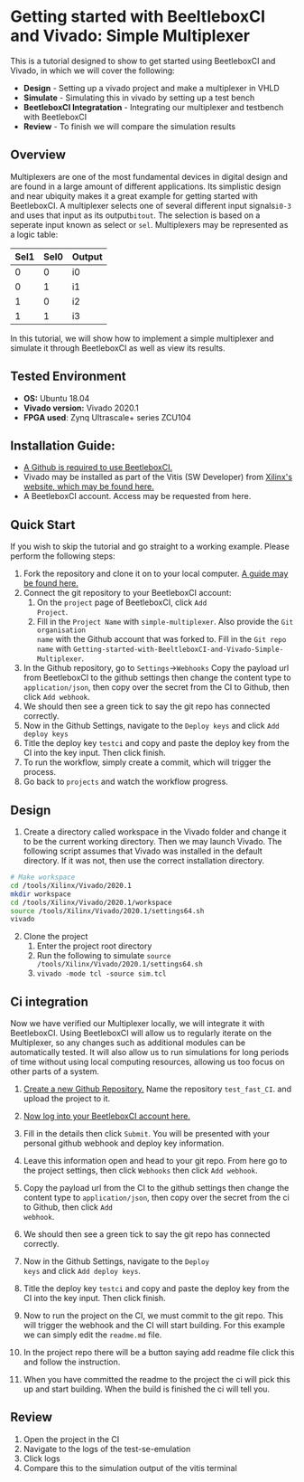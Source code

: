 # Getting started with BeeltleboxCI and Vivado: Simple Multiplexer

This is a tutorial designed to show to get started using BeetleboxCI and Vivado, in which we will cover the following: 

- **Design** - Setting up a vivado project and make a multiplexer in VHLD 
- **Simulate**  - Simulating this in vivado by setting up a test bench 
- **BeetleboxCI Integratation** - Integrating our multiplexer and testbench with BeetleboxCI 
- **Review**  - To finish we will compare the simulation results 

## Overview

Multiplexers are one of the most fundamental devices in digital design and are found in a large amount of different applications. Its simplistic design and near ubiquity makes it a great example for getting started with BeetleboxCI. A multiplexer selects one of several different input signals<code>i0-3</code> and uses that input as its output<code>bitout</code>. The selection is based on a seperate input known as select or <code>sel</code>. Multiplexers may be represented as a logic table: 

| Sel1        | Sel0        | Output      |
| ----------- | ----------- | ----------- |
| 0           | 0           | i0          |
| 0           | 1           | i1          |
| 1           | 0           | i2          |
| 1           | 1           | i3          |

In this tutorial, we will show how to implement a simple multiplexer and simulate it through BeetleboxCI as well as view its results.

## Tested Environment 
 - **OS:** Ubuntu 18.04
 - **Vivado version:** Vivado 2020.1
 - **FPGA used**: Zynq Ultrascale+ series ZCU104

## Installation Guide:
 - [A Github is required to use BeetleboxCI.](https://github.com/)
 - Vivado may be installed as part of the Vitis (SW Developer) from [Xilinx's website, which may be found here.](https://www.xilinx.com/support/download.html)
 - A BeetleboxCI account. Access may be requested from here.

## Quick Start
If you wish to skip the tutorial and go straight to a working example. Please perform the following steps:
1. Fork the repository and clone it on to your local computer. [A guide may be found here.](https://docs.github.com/en/get-started/quickstart/fork-a-repo)
2. Connect the git repository to your BeetleboxCI account:
   1. On the <code>project</code> page of BeetleboxCI, click <code>Add Project</code>.
   2. Fill in the <code>Project Name</code> with <code>simple-multiplexer</code>. Also provide the <code>Git organisation name</code> with the Github account that was forked to. Fill in the <code>Git repo name</code> with <code>Getting-started-with-BeeltleboxCI-and-Vivado-Simple-Multiplexer</code>.
3. In the Github repository, go to <code>Settings</code>-><code>Webhooks</code> Copy the payload url from BeetleboxCI to the github settings then change the content type to <code>application/json</code>, then copy over the secret from the CI to Github, then click <code>Add webhook</code>.
4. We should then see a green tick to say the git repo has connected correctly.
5. Now in the Github Settings, navigate to the <code>Deploy keys</code> and click <code>Add deploy keys</code>
6. Title the deploy key <code>testci</code> and copy and paste the deploy key from the CI into the key input. Then click finish.
7. To run the workflow, simply create a commit, which will trigger the process.
8. Go back to <code>projects</code> and watch the workflow progress. 

## Design
1. Create a directory called workspace in the Vivado folder and change it to be the current working directory. Then we may launch Vivado. The following script assumes that Vivado was installed in the default directory. If it was not, then use the correct installation directory. 

```sh
# Make workspace
cd /tools/Xilinx/Vivado/2020.1 
mkdir workspace 
cd /tools/Xilinx/Vivado/2020.1/workspace
source /tools/Xilinx/Vivado/2020.1/settings64.sh
vivado
```

2. Clone the project 
   1. Enter the project root directory
   2. Run the following to simulate  <code>source /tools/Xilinx/Vivado/2020.1/settings64.sh</code>
   3. <code>vivado -mode tcl -source sim.tcl </code>

## Ci integration 
Now we have verified our Multiplexer locally, we will integrate it with BeetleboxCI. Using BeetleboxCI will allow us to regularly iterate on the Multiplexer, so any changes such as additional modules can be automatically tested. It will also allow us to run simulations for long periods of time without using local computing resources, allowing us too focus on other parts of a system.

1. [Create a new Github Repository.](https://docs.github.com/en/github/importing-your-projects-to-github/importing-source-code-to-github/adding-an-existing-project-to-github-using-the-command-line) Name the repository <code>test_fast_CI</code>. and upload the project to it.
2. [Now log into your BeetleboxCI account here.](https://app.beetleboxci.com/)

7. Fill in the details then click <code>Submit</code>. You will be presented with your personal github webhook and deploy key information.

1. Leave this information open and head to your git repo. From here go to the project settings, then click <code>Webhooks</code> then click <code>Add webhook</code>. 
2.  Copy the payload url from the CI to the github settings then change the content type to <code>application/json</code>, then copy over the secret from the ci to Github, then click <code>Add webhook</code>.

1.  We should then see a green tick to say the git repo has connected correctly.
2.  Now in the Github Settings, navigate to the <code>Deploy keys</code> and click <code>Add deploy keys</code>.
3.  Title the deploy key <code>testci</code> and copy and paste the deploy key from the CI into the key input. Then click finish.


1.  Now to run the project on the CI, we must commit to the git repo. This will trigger the webhook and the CI will start building. For this example we can simply edit the <code>readme.md</code> file.

2.  In the project repo there will be a button saying add readme file click this and follow the instruction.

3.  When you have committed the readme to the project the ci will pick this up and start building. When the build is finished the ci will tell you.

## Review

1. Open the project in the CI  
2. Navigate to the logs of the test-se-emulation
3. Click logs
4. Compare this to the simulation output of the vitis terminal 


